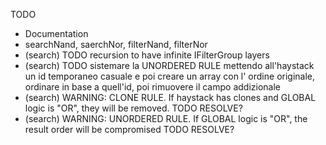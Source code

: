 TODO

- Documentation
- searchNand, saerchNor, filterNand, filterNor
- (search) TODO recursion to have infinite IFilterGroup layers
- (search) TODO sistemare la UNORDERED RULE mettendo all'haystack un id temporaneo casuale e poi creare un array con l'
  ordine originale, ordinare in base a quell'id, poi rimuovere il campo addizionale
- (search) WARNING: CLONE RULE. If haystack has clones and GLOBAL logic is "OR", they will be removed. TODO RESOLVE?
- (search) WARNING: UNORDERED RULE. If GLOBAL logic is "OR", the result order will be compromised TODO RESOLVE?
